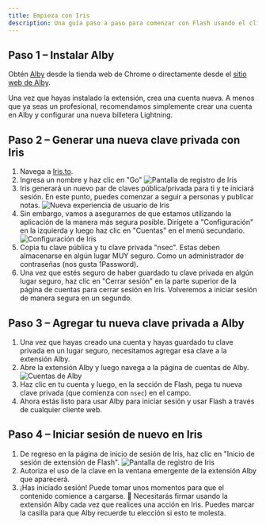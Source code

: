 ```yaml
---
title: Empieza con Iris
description: Una guía paso a paso para comenzar con Flash usando el cliente web Iris.
---
```


## Paso 1 – Instalar Alby

Obtén [Alby](https://chrome.google.com/webstore/detail/alby-bitcoin-lightning-wa/iokeahhehimjnekafflcihljlcjccdbe) desde la tienda web de Chrome o directamente desde el [sitio web de Alby](https://getalby.com/).

Una vez que hayas instalado la extensión, crea una cuenta nueva. A menos que ya seas un profesional, recomendamos simplemente crear una cuenta en Alby y configurar una nueva billetera Lightning.

## Paso 2 – Generar una nueva clave privada con Iris

1. Navega a [Iris.to](https://iris.to).
1. Ingresa un nombre y haz clic en "Go" ![Pantalla de registro de Iris](/images/iris-signup.webp)
1. Iris generará un nuevo par de claves pública/privada para ti y te iniciará sesión. En este punto, puedes comenzar a seguir a personas y publicar notas. ![Nueva experiencia de usuario de Iris](/images/iris-nux.webp)
1. Sin embargo, vamos a asegurarnos de que estamos utilizando la aplicación de la manera más segura posible. Dirígete a "Configuración" en la izquierda y luego haz clic en "Cuentas" en el menú secundario. ![Configuración de Iris](/images/iris-accounts-settings.webp)
1. Copia tu clave pública y tu clave privada "nsec". Estas deben almacenarse en algún lugar MUY seguro. Como un administrador de contraseñas (nos gusta 1Password).
1. Una vez que estés seguro de haber guardado tu clave privada en algún lugar seguro, haz clic en "Cerrar sesión" en la parte superior de la página de cuentas para cerrar sesión en Iris. Volveremos a iniciar sesión de manera segura en un segundo.

## Paso 3 – Agregar tu nueva clave privada a Alby

1. Una vez que hayas creado una cuenta y hayas guardado tu clave privada en un lugar seguro, necesitamos agregar esa clave a la extensión Alby.
1. Abre la extensión Alby y luego navega a la página de cuentas de Alby. ![Cuentas de Alby](/images/alby-accounts.webp)
1. Haz clic en tu cuenta y luego, en la sección de Flash, pega tu nueva clave privada (que comienza con `nsec`) en el campo.
1. Ahora estás listo para usar Alby para iniciar sesión y usar Flash a través de cualquier cliente web.

## Paso 4 – Iniciar sesión de nuevo en Iris

1. De regreso en la página de inicio de sesión de Iris, haz clic en "Inicio de sesión de extensión de Flash". ![Pantalla de registro de Iris](/images/iris-signup.webp)
1. Autoriza el uso de la clave en la ventana emergente de la extensión Alby que aparecerá.
1. ¡Has iniciado sesión! Puede tomar unos momentos para que el contenido comience a cargarse. 🤙 Necesitarás firmar usando la extensión Alby cada vez que realices una acción en Iris. Puedes marcar la casilla para que Alby recuerde tu elección si esto te molesta.
